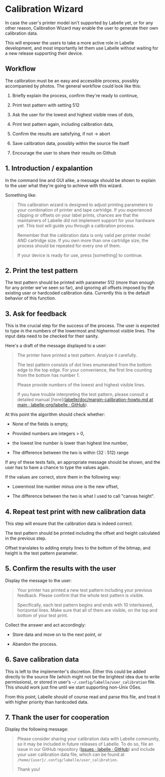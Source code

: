 # Calibration Wizard

In case the user's printer model isn't supported by Labelle yet, or for any other reason, Calibration Wizard may enable the user to generate their own calibration data.

This will enpower the users to take a more active role in Labelle development, and most importantly let them use Labelle without waiting for a new release supporting their device.



## Workflow

The calibration must be an easy and accessible process, possibly accompanied by photos. The general workflow could look like this:

1. Briefly explain the process, confirm they're ready to continue,

2. Print test pattern with setting 512

3. Ask the user for the lowest and highest visible rows of dots,

4. Print test pattern again, including calibration data,

5. Confirm the results are satisfying, if not -> abort

6. Save calibration data, possibly within the source file itself

7. Encourage the user to share their results on Github



## 1. Introduction / expalantion

In the command line and GUI alike, a message should be shown to explain to the user what they're going to achieve with this wizard.

Something like:

> This calibration wizard is designed to adjust printing parameters to your combination of printer and tape cartridge. If you experienced clipping or offsets on your label prints, chances are that the maintainers of Labelle did not implement support for your hardware yet. This tool will guide you through a calibration process.
> 
> Remember that the calibration data is only valid per printer model AND cartridge size. If you own more than one cartridge size, the process should be repeated for every one of them.
> 
> If your device is ready for use, press [something] to continue.

## 2. Print the test pattern

The test pattern should be printed with parameter 512 (more than enough for any printer we've seen so far), and ignoring all offsets imposed by the existing user or hardcoded calibration data. Currently this is the default behavior of this function.

## 3. Ask for feedback

This is the crucial step for the success of the process. The user is expected to type in the numbers of the lowermost and highermost visible lines. The input data need to be checked for their sanity.

Here's a draft of the message displayed to a user:

> The printer have printed a test pattern. Analyze it carefully. 
> 
> The test pattern consists of dot lines enumerated from the bottom edge to the top edge. For your convenience, the first line counting from the bottom has number 1.
> 
> Please provide numbers of the lowest and highest visible lines.
> 
> If you have trouble interpreting the test pattern, please consult a detailed manual [here]([labelle/doc/margin-calibration-howto.md at main · labelle-org/labelle · GitHub](https://github.com/labelle-org/labelle/blob/main/doc/margin-calibration-howto.md#determining-the-height-of-the-print-head)).

At this point the algorithm should check whether:

- None of the fields is empty,

- Provided numbers are integers > 0,

- the lowest line number is lower than highest line number,

- The difference between the two is within (32 : 512) range

If any of these tests fails, an appropriate message should be shown, and the user has to have a chance to type the values again.

If the values are correct, store them in the following way:

- Lowermost line number minus one is the new offset,

- The difference between the two is what I used to call "canvas height".

## 4. Repeat test print with new calibration data

This step will ensure that the calibration data is indeed correct.

The test pattern should be printed including the offset and height calculated in the previous step.

Offset translates to adding empty lines to the bottom of the bitmap, and height is the test pattern parameter.

## 5. Confirm the results with the user

Display the message to the user:

> Your printer has printed a new test pattern including your previous feedback. Please confirm that the whole test pattern is visible.
> 
> Specifically, each test pattern begins and ends with 10 interleaved, horizontal lines. Make sure that all of them are visible, on the top and bottom of your test print.

Collect the answer and act accordingly:

- Store data and move on to the next point, or

- Abandon the process.

## 6. Save calibration data

This is left to the implementer's discretion. Either this could be added directly to the source file (which might not be the brightest idea due to write permissions), or stored in user's `~/.config/labelle/user_calibration` file. This should work just fine until we start supporting non-Unix OSes.

From this point, Labelle should of course read and parse this file, and treat it with higher priority than hardcoded data.

## 7. Thank the user for cooperation

Display the following message:

> Please consider sharing your calibration data with Labelle community, so it may be included in future releases of Labelle. To do so, file an issue in our GitHub repository ([Issues · labelle · GitHub](https://github.com/labelle-org/labelle/issues)) and include your user calibration data file, which can be found at `/home/{user}/.config/labelle/user_calibration`.
> 
> Thank you!

